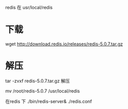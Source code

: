 redis 在   usr/local/redis 

# 下载
wget http://download.redis.io/releases/redis-5.0.7.tar.gz
# 解压
tar -zvxf redis-5.0.7.tar.gz  解压


mv /root/redis-5.0.7 /usr/local/redis

在redis 下
./bin/redis-server& ./redis.conf